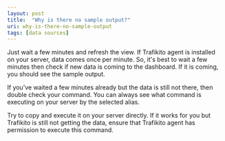 ```yaml
---
layout: post
title:  "Why is there no sample output?"
uri: why-is-there-no-sample-output
tags: [data sources]
---
```


Just wait a few minutes and refresh the view. If Trafikito agent is installed on your server, data comes once per minute. So, it's best to wait a few minutes then check if new data is coming to the dashboard. If it is coming, you should see the sample output.

<!--more-->

If you’ve waited a few minutes already but the data is still not there, then double check your command. You can always see what command is executing on your server by the selected alias.

Try to copy and execute it on your server directly. If it works for you but Trafikito is still not getting the data, ensure that Trafikito agent has permission to execute this command.